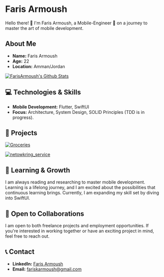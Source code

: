 # Faris Armoush

Hello there! 👋 I'm Faris Armoush, a Mobile-Engineer 📱 on a journey to master the art of mobile development.

## About Me

- **Name:** Faris Armoush
- **Age:** 22
- **Location:** Amman/Jordan

[![FarisArmoush's Github Stats](https://github-readme-stats.vercel.app/api?username=FarisArmoush&count_private=true&show_icons=true)](https://github.com/FarisArmoush)

## 💻 Technologies & Skills

- **Mobile Development:** Flutter, SwiftUI
- **Focus:** Architecture, System Design, SOLID Principles (TDD is in progress).

## 🚀 Projects
[![Groceries](https://github-readme-stats.vercel.app/api/pin/?username=FarisArmoush&repo=groceries)](https://github.com/FarisArmoush/groceries)

[![netowkring_service](https://github-readme-stats.vercel.app/api/pin/?username=FarisArmoush&repo=networking_service)](https://github.com/FarisArmoush/networking_service)



## 🌱 Learning & Growth

I am always reading and researching to master mobile development. Learning is a lifelong journey, and I am excited about the possibilities that continuous learning brings. Currently, I am expanding my skill set by diving into SwiftUI.

## 🤝 Open to Collaborations

I am open to both freelance projects and employment opportunities. If you're interested in working together or have an exciting project in mind, feel free to reach out.

## 📞 Contact

- **LinkedIn:** [Faris Armoush](https://www.linkedin.com/in/farisarmoush/)
- **Email:** fariskarmoush@gmail.com
